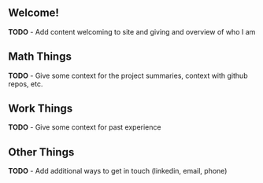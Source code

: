 ## Welcome!

**TODO** - Add content welcoming to site and giving and overview of who I am

## Math Things

**TODO** - Give some context for the project summaries, context with github repos, etc.

## Work Things

**TODO** - Give some context for past experience

## Other Things

**TODO** - Add additional ways to get in touch (linkedin, email, phone)

